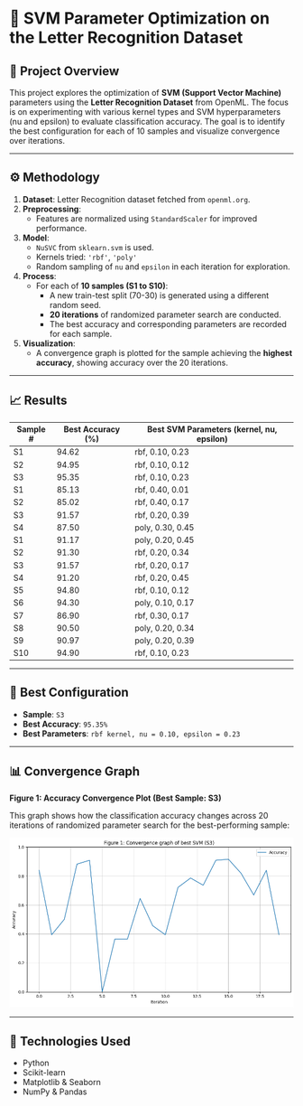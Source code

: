 # 🧠 SVM Parameter Optimization on the Letter Recognition Dataset

## 📌 Project Overview

This project explores the optimization of **SVM (Support Vector Machine)** parameters using the **Letter Recognition Dataset** from OpenML. The focus is on experimenting with various kernel types and SVM hyperparameters (nu and epsilon) to evaluate classification accuracy. The goal is to identify the best configuration for each of 10 samples and visualize convergence over iterations.

---

## ⚙️ Methodology

1. **Dataset**: Letter Recognition dataset fetched from `openml.org`.
2. **Preprocessing**:
   - Features are normalized using `StandardScaler` for improved performance.
3. **Model**:
   - `NuSVC` from `sklearn.svm` is used.
   - Kernels tried: `'rbf'`, `'poly'`
   - Random sampling of `nu` and `epsilon` in each iteration for exploration.
4. **Process**:
   - For each of **10 samples (S1 to S10)**:
     - A new train-test split (70-30) is generated using a different random seed.
     - **20 iterations** of randomized parameter search are conducted.
     - The best accuracy and corresponding parameters are recorded for each sample.
5. **Visualization**:
   - A convergence graph is plotted for the sample achieving the **highest accuracy**, showing accuracy over the 20 iterations.

---

## 📈 Results

| Sample # | Best Accuracy (%) | Best SVM Parameters (kernel, nu, epsilon) |
|----------|-------------------|--------------------------------------------|
| S1       | 94.62             | rbf, 0.10, 0.23                            |
| S2       | 94.95             | rbf, 0.10, 0.12                            |
| S3       | 95.35             | rbf, 0.10, 0.23                            |
| S1       | 85.13             | rbf, 0.40, 0.01                            |
| S2       | 85.02             | rbf, 0.40, 0.17                            |
| S3       | 91.57             | rbf, 0.20, 0.39                            |
| S4       | 87.50             | poly, 0.30, 0.45                           |
| S1       | 91.17             | poly, 0.20, 0.45                           |
| S2       | 91.30             | rbf, 0.20, 0.34                            |
| S3       | 91.57             | rbf, 0.20, 0.17                            |
| S4       | 91.20             | rbf, 0.20, 0.45                            |
| S5       | 94.80             | rbf, 0.10, 0.12                            |
| S6       | 94.30             | poly, 0.10, 0.17                           |
| S7       | 86.90             | rbf, 0.30, 0.17                            |
| S8       | 90.50             | poly, 0.20, 0.34                           |
| S9       | 90.97             | poly, 0.20, 0.39                           |
| S10      | 94.90             | rbf, 0.10, 0.23                            |

---

## 🌟 Best Configuration

- **Sample**: `S3`
- **Best Accuracy**: `95.35%`
- **Best Parameters**: `rbf kernel, nu = 0.10, epsilon = 0.23`

---

## 📊 Convergence Graph

**Figure 1: Accuracy Convergence Plot (Best Sample: S3)**

This graph shows how the classification accuracy changes across 20 iterations of randomized parameter search for the best-performing sample:

![Convergence Plot](https://github.com/ASingh917/102213027_Parameter/blob/main/ConvergenceGraph.png?raw=true)


---

## 🧪 Technologies Used

- Python
- Scikit-learn
- Matplotlib & Seaborn
- NumPy & Pandas

